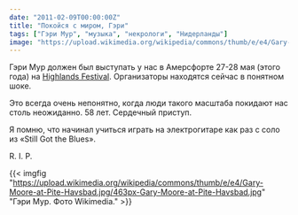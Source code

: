 ```yaml
---
date: "2011-02-09T00:00:00Z"
title: "Покойся с миром, Гэри"
tags: ["Гэри Мур", "музыка", "некрологи", "Нидерланды"]
image: "https://upload.wikimedia.org/wikipedia/commons/thumb/e/e4/Gary-Moore-at-Pite-Havsbad.jpg/463px-Gary-Moore-at-Pite-Havsbad.jpg"
---
```


Гэри Мур должен был выступать у нас в Амерсфорте 27-28 мая (этого года) на [Highlands Festival](http://www.highlandsfestival.nl/programma/). Организаторы находятся сейчас в понятном шоке.

Это всегда очень непонятно, когда люди такого масштаба покидают нас столь неожиданно. 58 лет. Сердечный приступ.

<!--more-->

Я помню, что начинал учиться играть на электрогитаре как раз с соло из «Still Got the Blues».

R. I. P.

{{< imgfig "https://upload.wikimedia.org/wikipedia/commons/thumb/e/e4/Gary-Moore-at-Pite-Havsbad.jpg/463px-Gary-Moore-at-Pite-Havsbad.jpg" "Гэри Мур. Фото Wikimedia." >}}
